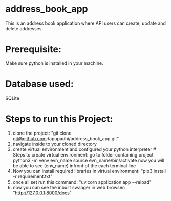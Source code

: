 # address_book_app
This is an address book application where API users can create, update and delete addresses.

# Prerequisite:
Make sure python is installed in your machine.

# Database used:
SQLite


# Steps to run this Project:
  1. clone the project: "git clone git@github.com:tapupadhi/address_book_app.git"
  2. navigate inside to your cloned directory
  3. create virtual environment and configured your python interpreter
    # Steps to create virtual environment:
      go to folder containing project
      python3 -m venv evn_name
      source evn_name/bin/activate
      now you will be able to see (env_name) infront of the each terminal line
  4. Now you can install required libraries in virtual environment: "pip3 install -r requirement.txt"
  5. once all set run this command:  "uvicorn application:app --reload"
  6. now you can see the inbuilt swaager in web browser: "http://127.0.0.1:8000/docs"
